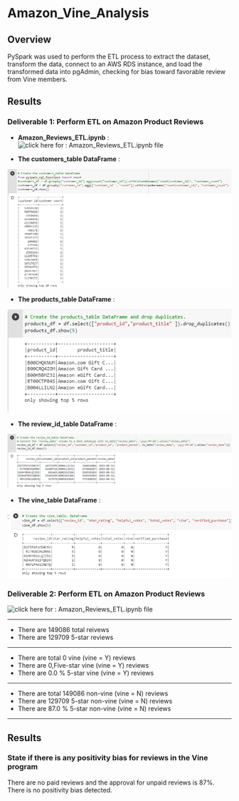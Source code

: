 # Amazon_Vine_Analysis

## Overview
PySpark was used to perform the ETL process to extract the dataset, transform the data, connect to an AWS RDS instance, and load the transformed data into pgAdmin, checking for bias toward favorable review from Vine members.


## Results

### Deliverable 1: Perform ETL on Amazon Product Reviews

* **Amazon_Reviews_ETL.ipynb** :  
![click here for : Amazon_Reviews_ETL.ipynb file](https://github.com/dhaval-28/Amazon_Vine_Analysis/blob/main/Amazon_Reviews_ETL.ipynb)

* **The customers_table DataFrame** :  
<p align="left">
<img src = "https://github.com/dhaval-28/Amazon_Vine_Analysis/blob/main/Images/Customer_Table_DF.png" /><br>
</p>

* **The products_table DataFrame** :  
<p align="left">
<img src = "https://github.com/dhaval-28/Amazon_Vine_Analysis/blob/main/Images/Products_Table_DF.png" /><br>
</p>

* **The review_id_table DataFrame** :  
<p align="left">
<img src = "https://github.com/dhaval-28/Amazon_Vine_Analysis/blob/main/Images/review_id_table_DF.png" /><br>
</p>

* **The vine_table DataFrame** :  
<p align="left">
<img src = "https://github.com/dhaval-28/Amazon_Vine_Analysis/blob/main/Images/vine_table_DF.png" /><br>
</p>


### Deliverable 2: Perform ETL on Amazon Product Reviews
![click here for : Amazon_Reviews_ETL.ipynb file](https://github.com/dhaval-28/Amazon_Vine_Analysis/blob/main/Vine_Review_Analysis.ipynb)


-----------------------------------------------------------------------------

* There are 149086 total reivews
* There are 129709 5-star reviews


-----------------------------------------------------------------------------
* There are total 0 vine (vine = Y) reviews
* There are 0,Five-star vine (vine = Y) reviews
* There are 0.0 % 5-star vine (vine = Y) reviews


-----------------------------------------------------------------------------
* There are total 149086 non-vine (vine = N) reviews
* There are 129709 5-star non-vine (vine = N) reviews
* There are 87.0 % 5-star non-vine (vine = N) reviews


-----------------------------------------------------------------------------
## Results

### State if there is any positivity bias for reviews in the Vine program
There are no paid reviews and the approval for unpaid reviews is 87%. There is no positivity bias detected.




